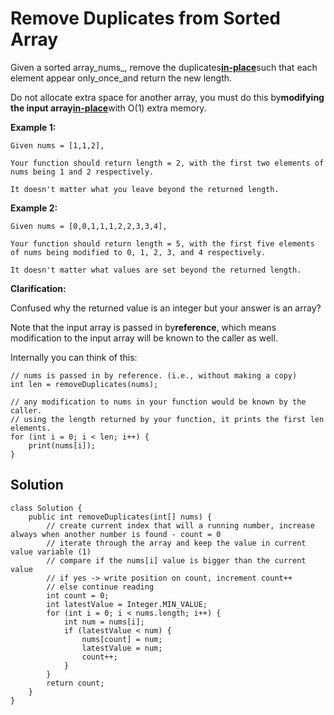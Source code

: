 # Remove Duplicates from Sorted Array

Given a sorted array_nums_, remove the duplicates[**in-place**](https://en.wikipedia.org/wiki/In-place_algorithm)such that each element appear only_once_and return the new length.

Do not allocate extra space for another array, you must do this by**modifying the input array**[**in-place**](https://en.wikipedia.org/wiki/In-place_algorithm)with O\(1\) extra memory.

**Example 1:**

```
Given nums = [1,1,2],

Your function should return length = 2, with the first two elements of nums being 1 and 2 respectively.

It doesn't matter what you leave beyond the returned length.
```

**Example 2:**

```
Given nums = [0,0,1,1,1,2,2,3,3,4],

Your function should return length = 5, with the first five elements of nums being modified to 0, 1, 2, 3, and 4 respectively.

It doesn't matter what values are set beyond the returned length.
```

**Clarification:**

Confused why the returned value is an integer but your answer is an array?

Note that the input array is passed in by**reference**, which means modification to the input array will be known to the caller as well.

Internally you can think of this:

```
// nums is passed in by reference. (i.e., without making a copy)
int len = removeDuplicates(nums);

// any modification to nums in your function would be known by the caller.
// using the length returned by your function, it prints the first len elements.
for (int i = 0; i < len; i++) {
    print(nums[i]);
}
```

## Solution

```
class Solution {
    public int removeDuplicates(int[] nums) {
        // create current index that will a running number, increase always when another number is found - count = 0
        // iterate through the array and keep the value in current value variable (1)
        // compare if the nums[i] value is bigger than the current value
        // if yes -> write position on count, increment count++ 
        // else continue reading
        int count = 0;
        int latestValue = Integer.MIN_VALUE;
        for (int i = 0; i < nums.length; i++) {
            int num = nums[i];
            if (latestValue < num) {
                nums[count] = num;
                latestValue = num;
                count++;
            }
        }
        return count;
    }
}
```



